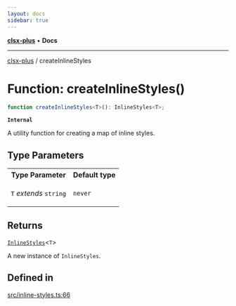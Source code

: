 ```yaml
---
layout: docs
sidebar: true
---
```


[**clsx-plus**](README.md) • **Docs**

---

[clsx-plus](README.md) / createInlineStyles

# Function: createInlineStyles()

```ts
function createInlineStyles<T>(): InlineStyles<T>;
```

**`Internal`**

A utility function for creating a map of inline styles.

## Type Parameters

<table>
<tr>
<th>Type Parameter</th>
<th>Default type</th>
</tr>
<tr>
<td>

`T` _extends_ `string`

</td>
<td>

`never`

</td>
</tr>
</table>

## Returns

[`InlineStyles`](TypeAlias.InlineStyles.md)\<`T`>

A new instance of `InlineStyles`.

## Defined in

[src/inline-styles.ts:66](https://github.com/HoodieCollin/clsx-plus/blob/6e1806c1d3df5a0086bcfb605a74045d54bc746a/src/inline-styles.ts#L66)
